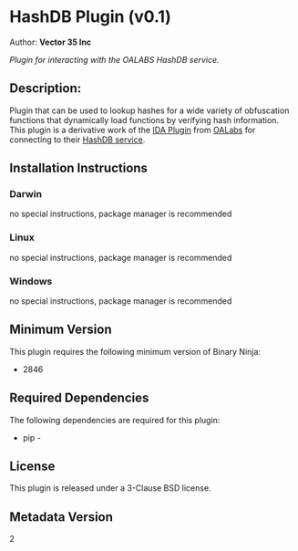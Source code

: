 # HashDB Plugin (v0.1)
Author: **Vector 35 Inc**

_Plugin for interacting with the OALABS HashDB service._

## Description:

Plugin that can be used to lookup hashes for a wide variety of obfuscation functions that dynamically load functions by verifying hash information. This plugin is a derivative work of the [IDA Plugin](https://github.com/OALabs/hashdb-ida/) from [OALabs](https://oalabs.openanalysis.net/) for connecting to their [HashDB service](https://hashdb.openanalysis.net/).


## Installation Instructions

### Darwin

no special instructions, package manager is recommended

### Linux

no special instructions, package manager is recommended

### Windows

no special instructions, package manager is recommended

## Minimum Version

This plugin requires the following minimum version of Binary Ninja:

* 2846



## Required Dependencies

The following dependencies are required for this plugin:

 * pip - 


## License

This plugin is released under a 3-Clause BSD license.
## Metadata Version

2
